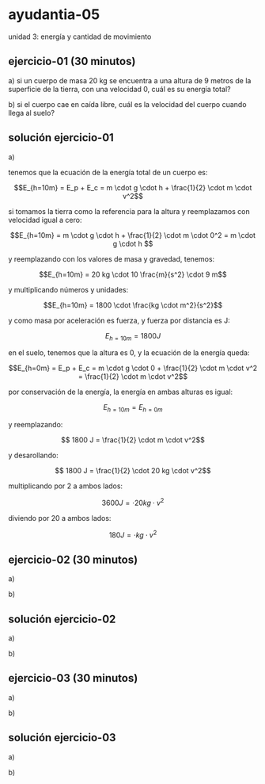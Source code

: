 # ayudantia-05

unidad 3: energía y cantidad de movimiento

## ejercicio-01 (30 minutos)

a) si un cuerpo de masa 20 kg se encuentra a una altura de 9 metros de la superficie de la tierra, con una velocidad 0, cuál es su energía total?

b) si el cuerpo cae en caída libre, cuál es la velocidad del cuerpo cuando llega al suelo?

## solución ejercicio-01

a)

tenemos que la ecuación de la energía total de un cuerpo es:

$$E_{h=10m} = E_p + E_c = m \cdot g \cdot h + \frac{1}{2} \cdot m \cdot v^2$$

si tomamos la tierra como la referencia para la altura y reemplazamos con velocidad igual a cero:

$$E_{h=10m} = m \cdot g \cdot h  + \frac{1}{2} \cdot m \cdot 0^2 = m \cdot g \cdot h $$

y reemplazando con los valores de masa y gravedad, tenemos:

$$E_{h=10m} = 20 kg \cdot 10 \frac{m}{s^2} \cdot 9 m$$

y multiplicando números y unidades:

$$E_{h=10m} = 1800 \cdot \frac{kg \cdot m^2}{s^2}$$

y como masa por aceleración es fuerza, y fuerza por distancia es J:

$$E_{h=10m} = 1800 J$$

en el suelo, tenemos que la altura es 0, y la ecuación de la energía queda:

$$E_{h=0m} = E_p + E_c = m \cdot g \cdot 0 + \frac{1}{2} \cdot m \cdot v^2 = \frac{1}{2} \cdot m \cdot v^2$$

por conservación de la energía, la energía en ambas alturas es igual:

$$E_{h=10m} = E_{h=0m}$$

y reemplazando:

$$ 1800 J = \frac{1}{2} \cdot m \cdot v^2$$

y desarollando:

$$ 1800 J = \frac{1}{2} \cdot 20 kg \cdot v^2$$

multiplicando por 2 a ambos lados:

$$ 3600 J = \cdot 20 kg \cdot v^2$$

diviendo por 20 a ambos lados:

$$ 180 J = \cdot kg \cdot v^2$$

## ejercicio-02 (30 minutos)

a)

b)

## solución ejercicio-02

a)

b)

## ejercicio-03 (30 minutos)

a)

b)

## solución ejercicio-03

a)

b)
